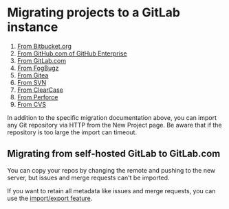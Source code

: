 # Migrating projects to a GitLab instance

1. [From Bitbucket.org](bitbucket.md)
1. [From GitHub.com of GitHub Enterprise](github.md)
1. [From GitLab.com](gitlab_com.md)
1. [From FogBugz](fogbugz.md)
1. [From Gitea](gitea.md)
1. [From SVN](svn.md)
1. [From ClearCase](clearcase.md)
1. [From Perforce](perforce.md)
1. [From CVS](cvs.md)

In addition to the specific migration documentation above, you can import any
Git repository via HTTP from the New Project page. Be aware that if the
repository is too large the import can timeout.

## Migrating from self-hosted GitLab to GitLab.com

You can copy your repos by changing the remote and pushing to the new server,
but issues and merge requests can't be imported.

If you want to retain all metadata like issues and merge requests, you can use
the [import/export feature](../settings/import_export.md).
